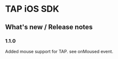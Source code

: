# TAP iOS SDK

## What's new / Release notes

### 1.1.0

Added mouse support for TAP. 
see onMoused event.